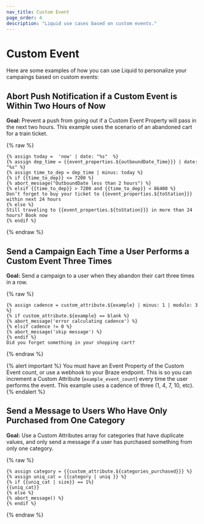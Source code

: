 ```yaml
---
nav_title: Custom Event
page_order: 4
description: "Liquid use cases based on custom events."
---
```


# Custom Event

Here are some examples of how you can use Liquid to personalize your campaings based on custom events:

## Abort Push Notification if a Custom Event is Within Two Hours of Now

**Goal:** Prevent a push from going out if a Custom Event Property will pass in the next two hours. This example uses the scenario of an abandoned cart for a train ticket.

{% raw %}

```liquid
{% assign today =  'now' | date: "%s"  %}
{% assign dep_time = {{event_properties.${outboundDate_Time}}} | date: "%s" %}
{% assign time_to_dep = dep_time | minus: today %}
{% if {{time_to_dep}} <= 7200 %}
{% abort_message("OutboundDate less than 2 hours") %}
{% elsif {{time_to_dep}} > 7200 and {{time_to_dep}} < 86400 %}
Don’t forget to buy your ticket to {{event_properties.${toStation}}} within next 24 hours
{% else %}
Still traveling to {{event_properties.${toStation}}} in more than 24 hours? Book now
{% endif %}
```

{% endraw %}

## Send a Campaign Each Time a User Performs a Custom Event Three Times

**Goal:** Send a campaign to a user when they abandon their cart three times in a row.

{% raw %}

```liquid
{% assign cadence = custom_attribute.${example} | minus: 1 | modulo: 3 %}
{% if custom_attribute.${example} == blank %}
{% abort_message('error calculating cadence') %}
{% elsif cadence != 0 %}
{% abort_message('skip message') %}
{% endif %}
Did you forget something in your shopping cart?
```

{% endraw %}

{% alert important %} You must have an Event Property of the Custom Event count, or use a webhook to your Braze endpoint. This is so you can increment a Custom Attribute (`example_event_count`) every time the user performs the event. This example uses a cadence of three (1, 4, 7, 10, etc).{% endalert %}

## Send a Message to Users Who Have Only Purchased from One Category

**Goal:** Use a Custom Attributes array for categories that have duplicate values, and only send a message if a user has purchased something from only one category.

{% raw %}

```liquid
{% assign category = {{custom_attribute.${categories_purchased}}} %}
{% assign uniq_cat = {{category | uniq }} %}
{% if {{uniq_cat | size}} == 1%}
{{uniq_cat}}
{% else %}
{% abort_message() %}
{% endif %}
```

{% endraw %}
